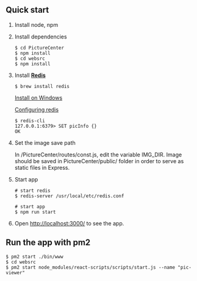 ## Quick start

1. Install node, npm

2. Install dependencies

   ```shell
   $ cd PictureCenter
   $ npm install
   $ cd websrc
   $ npm install
   ```

3. Install [**Redis**](http://redis.io/)

   ```shell
   $ brew install redis
   ```

   [Install on Windows](https://github.com/MicrosoftArchive/redis/releases)

   [Configuring redis](https://medium.com/@petehouston/install-and-config-redis-on-mac-os-x-via-homebrew-eb8df9a4f298)

   ```shell
   $ redis-cli
   127.0.0.1:6379> SET picInfo {}
   OK
   ```

4. Set the image save path

   In /PictureCenter/routes/const.js, edit the variable IMG_DIR.
   Image should be saved in PictureCenter/public/ folder in order to serve as static files in Express.

5. Start app

   ```shell
   # start redis
   $ redis-server /usr/local/etc/redis.conf
   
   # start app
   $ npm run start
   ```

6. Open <http://localhost:3000/> to see the app.

## Run the app with pm2

   ```shell
   $ pm2 start ./bin/www
   $ cd websrc
   $ pm2 start node_modules/react-scripts/scripts/start.js --name "pic-viewer"
   ```
